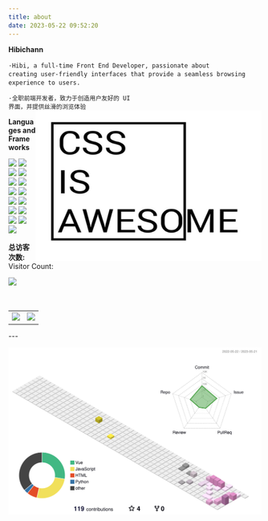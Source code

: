 ```yaml
---
title: about
date: 2023-05-22 09:52:20
---
```


**Hibichann**

<code>·Hibi, a full-time Front End Developer, passionate about creating user-friendly interfaces that provide a seamless browsing experience to users.</code>

<code>·全职前端开发者，致力于创造用户友好的 UI 界面，并提供丝滑的浏览体验</code>
<img align="right" src="https://raw.githubusercontent.com/hibichann/hibichann/main/css-is-awesome.jpg" width="450" height="300" title="CSS is Awesome" alt="CSS is Awesome" />

**Languages and Frameworks**

<div/>
<img height="25" src="https://skillicons.dev/icons?i=nodejs&perline=1&theme=light" />
<img height="25" src="https://skillicons.dev/icons?i=vue&perline=1&theme=light" />
<img height="25" src="https://skillicons.dev/icons?i=react&perline=1&theme=light" />
<img height="25" src="https://skillicons.dev/icons?i=git&perline=1&theme=light" />
<img height="25" src="https://skillicons.dev/icons?i=js&perline=1&theme=light" />
<img height="25" src="https://skillicons.dev/icons?i=ts&perline=1&theme=light" />
<img height="25" src="https://skillicons.dev/icons?i=scss&perline=1&theme=light" />
<img height="25" src="https://skillicons.dev/icons?i=css&perline=1&theme=light" />
<img height="25" src="https://skillicons.dev/icons?i=md&perline=1&theme=light" />
<img height="25" src="https://skillicons.dev/icons?i=html&perline=1&theme=light" />
<img height="25" src="https://skillicons.dev/icons?i=githubactions&perline=1&theme=light" />
<img height="25" src="https://skillicons.dev/icons?i=nginx&perline=1&theme=light" />
<img height="25" src="https://skillicons.dev/icons?i=py&perline=1&theme=light" />
<img height="25" src="https://skillicons.dev/icons?i=webpack&perline=1&theme=light" />
<img height="25" src="https://skillicons.dev/icons?i=solidity&perline=1&theme=light" />

**总访客次数:**<br>
Visitor Count:

<img src="https://moe-counter.glitch.me/get/@hibichann?theme=rule34"/>
<br></br>
<table style="width:100%;margin-top:30px" style="border:none">
  <tr style="border:none">
    <th style="border:none"><a href="https://github.com/hibichann">
    <img  src="https://github-readme-stats-hibichann.vercel.app/api?username=hibichann&theme=transparent&show_icons=true">
    </a></th>
    <th style="border:none"><a href="https://github.com/hibichann">
    <img  src="https://github-readme-stats-hibichann.vercel.app/api/top-langs?username=hibichann&theme=transparent&layout=compact&langs_count=10" />
    </a></th>
  </tr>
</table>
---

![](https://raw.githubusercontent.com/hibichann/hibichann/f7b8f052c21bb6aa2ee7b4d57ca657acc6d89edc/profile-3d-contrib/profile-season-animate.svg)
